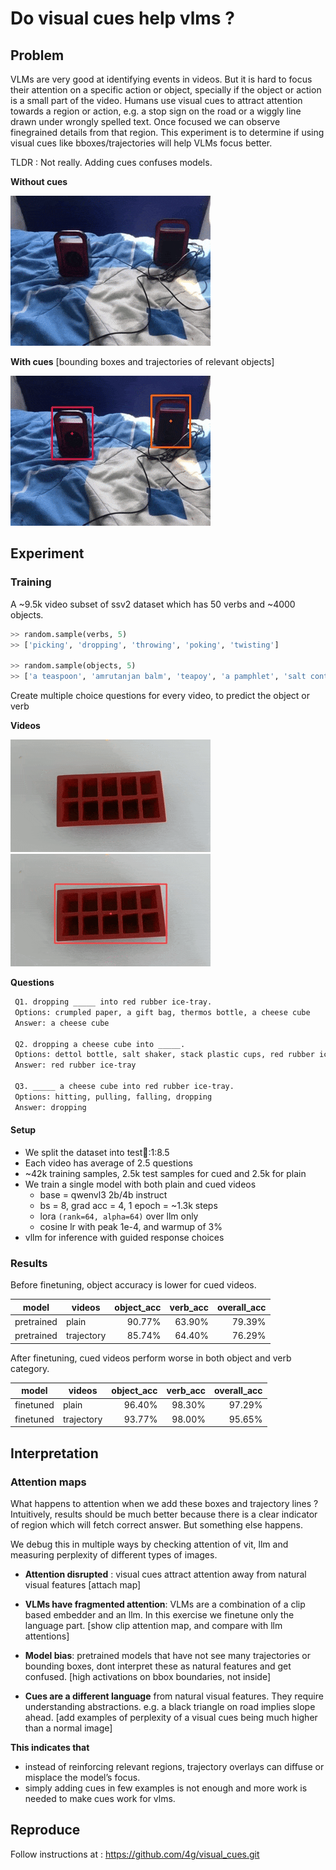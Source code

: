 # Do visual cues help vlms ? 

## Problem
VLMs are very good at identifying events in videos. But it is hard to focus their attention on a specific action or object, specially if the object or action is a small part of the video. Humans use visual cues to attract attention towards a region or action, e.g. a stop sign on the road or a wiggly line drawn under wrongly spelled text. Once focused we can observe finegrained details from that region. This experiment is to determine if using visual cues like bboxes/trajectories will help VLMs focus better.

TLDR : Not really. Adding cues confuses models.  

**Without cues**

![plain](../assets/plain.gif) 

**With cues** [bounding boxes and trajectories of relevant objects]

![plain](../assets/trajectory.gif) 


## Experiment
### Training
A ~9.5k video subset of ssv2 dataset which has 50 verbs and ~4000 objects. 

```python
>> random.sample(verbs, 5)
>> ['picking', 'dropping', 'throwing', 'poking', 'twisting']

>> random.sample(objects, 5)
>> ['a teaspoon', 'amrutanjan balm', 'teapoy', 'a pamphlet', 'salt container']
```

Create multiple choice questions for every video, to predict the object or verb 

**Videos**

![video 137108 preview](../assets/ice_plain.gif) ![video 137108 preview](../assets/ice_cues.gif) 

**Questions**
```txt
 Q1. dropping _____ into red rubber ice-tray.  
 Options: crumpled paper, a gift bag, thermos bottle, a cheese cube
 Answer: a cheese cube
 
 Q2. dropping a cheese cube into _____.
 Options: dettol bottle, salt shaker, stack plastic cups, red rubber ice-tray
 Answer: red rubber ice-tray
 
 Q3. _____ a cheese cube into red rubber ice-tray.
 Options: hitting, pulling, falling, dropping
 Answer: dropping 
```

#### Setup
- We split the dataset into test:train::1:8.5 
- Each video has average of 2.5 questions
- ~42k training samples, 2.5k test samples for cued and 2.5k for plain
- We train a single model with both plain and cued videos
    - base = qwenvl3 2b/4b instruct
    - bs = 8, grad acc = 4, 1 epoch = ~1.3k steps
    - lora `(rank=64, alpha=64)` over llm only
    - cosine lr with peak 1e-4, and warmup of 3%
- vllm for inference with guided response choices 

### Results
Before finetuning, object accuracy is lower for cued videos. 

| model                      | videos      | object_acc | verb_acc | overall_acc |
|---------------------------|-------------|-----------:|---------:|------------:|
| pretrained | plain       | 90.77%     | 63.90%   | 79.39%      |
| pretrained | trajectory  | 85.74%     | 64.40%   | 76.29%      |


After finetuning, cued videos perform worse in both object and verb category. 

| model                      | videos      | object_acc | verb_acc | overall_acc |
|---------------------------|-------------|-----------:|---------:|------------:|
| finetuned                  | plain       | 96.40%     | 98.30%   | 97.29%      |
| finetuned                  | trajectory  | 93.77%     | 98.00%   | 95.65%      |


## Interpretation
### Attention maps
What happens to attention when we add these boxes and trajectory lines ? Intuitively, results should be much better because there is a clear indicator of region which will fetch correct answer. But something else happens.  

We debug this in multiple ways by checking attention of vit, llm and measuring perplexity of different types of images. 

- **Attention disrupted** : visual cues attract attention away from natural visual features [attach map]

- **VLMs have fragmented attention**: VLMs are a combination of a clip based embedder and an llm. In this exercise we finetune only the language part. [show clip attention map, and compare with llm attentions]

- **Model bias**: pretrained models that have not see many trajectories or bounding boxes, dont interpret these as natural features and get confused. [high activations on bbox boundaries, not inside]

- **Cues are a different language** from natural visual features. They require understanding abstractions. e.g. a black triangle on road implies slope ahead. [add examples of perplexity of a visual cues being much higher than a normal image] 


**This indicates that**
- instead of reinforcing relevant regions, trajectory overlays can diffuse or misplace the model’s focus.
- simply adding cues in few examples is not enough and more work is needed to make cues work for vlms. 
## Reproduce
Follow instructions at : https://github.com/4g/visual_cues.git
